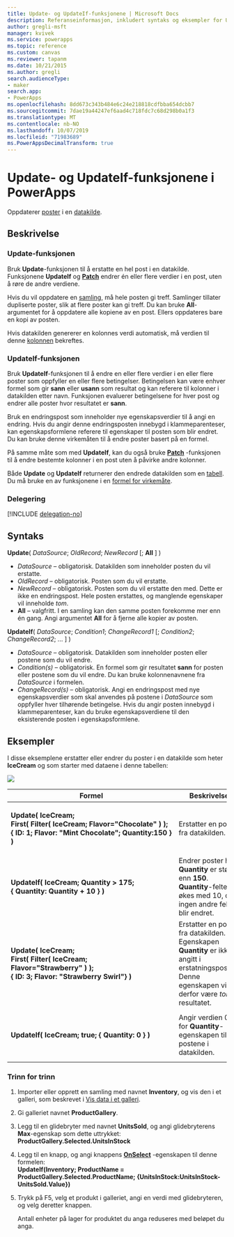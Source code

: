 ```yaml
---
title: Update- og UpdateIf-funksjonene | Microsoft Docs
description: Referanseinformasjon, inkludert syntaks og eksempler for Update- og UpdateIf-funksjonene i PowerApps
author: gregli-msft
manager: kvivek
ms.service: powerapps
ms.topic: reference
ms.custom: canvas
ms.reviewer: tapanm
ms.date: 10/21/2015
ms.author: gregli
search.audienceType:
- maker
search.app:
- PowerApps
ms.openlocfilehash: 8dd673c343b484e6c24e218818cdfbba654dcbb7
ms.sourcegitcommit: 7dae19a44247ef6aad4c718fdc7c68d298b0a1f3
ms.translationtype: MT
ms.contentlocale: nb-NO
ms.lasthandoff: 10/07/2019
ms.locfileid: "71983689"
ms.PowerAppsDecimalTransform: true
---
```

# <a name="update-and-updateif-functions-in-powerapps"></a>Update- og UpdateIf-funksjonene i PowerApps
Oppdaterer [poster](../working-with-tables.md#records) i en [datakilde](../working-with-data-sources.md).

## <a name="description"></a>Beskrivelse
### <a name="update-function"></a>Update-funksjonen
Bruk **Update**-funksjonen til å erstatte en hel post i en datakilde. Funksjonene **UpdateIf** og **[Patch](function-patch.md)** endrer én eller flere verdier i en post, uten å røre de andre verdiene.

Hvis du vil oppdatere en [samling](../working-with-data-sources.md#collections), må hele posten gi treff. Samlinger tillater dupliserte poster, slik at flere poster kan gi treff. Du kan bruke **All**-argumentet for å oppdatere alle kopiene av en post. Ellers oppdateres bare en kopi av posten.

Hvis datakilden genererer en kolonnes verdi automatisk, må verdien til denne [kolonnen](../working-with-tables.md#columns) bekreftes.

### <a name="updateif-function"></a>UpdateIf-funksjonen
Bruk **UpdateIf**-funksjonen til å endre en eller flere verdier i en eller flere poster som oppfyller en eller flere betingelser. Betingelsen kan være enhver formel som gir **sann** eller **usann** som resultat og kan referere til kolonner i datakilden etter navn. Funksjonen evaluerer betingelsene for hver post og endrer alle poster hvor resultatet er **sann**.  

Bruk en endringspost som inneholder nye egenskapsverdier til å angi en endring. Hvis du angir denne endringsposten innebygd i klammeparenteser, kan egenskapsformlene referere til egenskaper til posten som blir endret. Du kan bruke denne virkemåten til å endre poster basert på en formel.

På samme måte som med **UpdateIf**, kan du også bruke **[Patch](function-patch.md)** -funksjonen til å endre bestemte kolonner i en post uten å påvirke andre kolonner.

Både **Update** og **UpdateIf** returnerer den endrede datakilden som en [tabell](../working-with-tables.md). Du må bruke en av funksjonene i en [formel for virkemåte](../working-with-formulas-in-depth.md).

### <a name="delegation"></a>Delegering
[!INCLUDE [delegation-no](../../../includes/delegation-no.md)]

## <a name="syntax"></a>Syntaks
**Update**( *DataSource*; *OldRecord*; *NewRecord* [; **All** ] )

* *DataSource* – obligatorisk. Datakilden som inneholder posten du vil erstatte.
* *OldRecord* – obligatorisk. Posten som du vil erstatte.
* *NewRecord* – obligatorisk. Posten som du vil erstatte den med. Dette er ikke en endringspost. Hele posten erstattes, og manglende egenskaper vil inneholde *tom*.
* **All** – valgfritt. I en samling kan den samme posten forekomme mer enn én gang. Angi argumentet **All** for å fjerne alle kopier av posten.

**UpdateIf**( *DataSource*; *Condition1*; *ChangeRecord1* [; *Condition2*; *ChangeRecord2*; ... ] )

* *DataSource* – obligatorisk. Datakilden som inneholder posten eller postene som du vil endre.
* *Condition(s)* – obligatorisk. En formel som gir resultatet **sann** for posten eller postene som du vil endre.  Du kan bruke kolonnenavnene fra *DataSource* i formelen.  
* *ChangeRecord(s)* – obligatorisk.  Angi en endringspost med nye egenskapsverdier som skal anvendes på postene i *DataSource* som oppfyller hver tilhørende betingelse. Hvis du angir posten innebygd i klammeparenteser, kan du bruke egenskapsverdiene til den eksisterende posten i egenskapsformlene.

## <a name="examples"></a>Eksempler
I disse eksemplene erstatter eller endrer du poster i en datakilde som heter **IceCream** og som starter med dataene i denne tabellen:

![](media/function-update-updateif/icecream.png)

| Formel | Beskrivelse | Resultat |
| --- | --- | --- |
| **Update(&nbsp;IceCream;<br>First(&nbsp;Filter(&nbsp;IceCream;&nbsp;Flavor="Chocolate"&nbsp;)&nbsp;); {&nbsp;ID:&nbsp;1;&nbsp;Flavor:&nbsp;"Mint&nbsp;Chocolate";&nbsp;Quantity:150&nbsp;} )** |Erstatter en post fra datakilden. |<style> img { max-width: none } </style> ![](media/function-update-updateif/icecream-mint.png)<br><br>Datakilden **IceCream** har blitt endret. |
| **UpdateIf(&nbsp;IceCream; Quantity > 175; {&nbsp;Quantity:&nbsp;Quantity&nbsp;+&nbsp;10&nbsp;} )** |Endrer poster hvor **Quantity** er større enn **150**.  **Quantity**-feltet økes med 10, og ingen andre felter blir endret. |![](media/function-update-updateif/icecream-mint-plus10.png)<br><br>Datakilden **IceCream** har blitt endret. |
| **Update(&nbsp;IceCream;<br>First(&nbsp;Filter(&nbsp;IceCream; Flavor="Strawberry"&nbsp;)&nbsp;);<br>{&nbsp;ID:&nbsp;3; Flavor:&nbsp;"Strawberry Swirl"} )** |Erstatter en post fra datakilden. Egenskapen **Quantity** er ikke angitt i erstatningsposten. Denne egenskapen vil derfor være *tom* i resultatet. |![](media/function-update-updateif/icecream-mint-swirl.png)<br><br>Datakilden **IceCream** har blitt endret. |
| **UpdateIf(&nbsp;IceCream; true; {&nbsp;Quantity:&nbsp;0&nbsp;} )** |Angir verdien 0 for **Quantity**-egenskapen til alle postene i datakilden. |![ ](./media/function-update-updateif/icecream-mint-zero.png)<br> <br>Datakilden **IceCream** har blitt endret. |

### <a name="step-by-step"></a>Trinn for trinn
1. Importer eller opprett en samling med navnet **Inventory**, og vis den i et galleri, som beskrevet i [Vis data i et galleri](../show-images-text-gallery-sort-filter.md).
2. Gi galleriet navnet **ProductGallery**.
3. Legg til en glidebryter med navnet **UnitsSold**, og angi glidebryterens **Max**-egenskap som dette uttrykket:<br>**ProductGallery.Selected.UnitsInStock**
4. Legg til en knapp, og angi knappens **[OnSelect](../controls/properties-core.md)** -egenskapen til denne formelen:<br>**UpdateIf(Inventory; ProductName = ProductGallery.Selected.ProductName; {UnitsInStock:UnitsInStock-UnitsSold.Value})**
5. Trykk på F5, velg et produkt i galleriet, angi en verdi med glidebryteren, og velg deretter knappen.
   
    Antall enheter på lager for produktet du anga reduseres med beløpet du anga.

